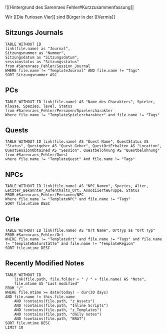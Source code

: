 ![[Hintergrund des Sarenraes Fehler#Kurzzusammenfassung]]


Wir [[Die Furiosen Vier]] sind Bürger in der [[Vermis]]


## Sitzungs Journals
```dataview
TABLE WITHOUT ID 
link(file.name) as "Journal",
Sitzungsnummer as "Nummer",
Sitzungsdatum as "Sitzungsdatum",
sessionstatus as "Sitzungsstatus"
from #Sarenraes_Fehler/Session_Journal  
WHERE file.name != "TemplateJournal" AND file.name != "Tags"
SORT Sitzungsnummer ASC

```
## PCs
```dataview  
TABLE WITHOUT ID link(file.name) AS "Name des Charakters", Spieler, Klasse, Spezies, level, Status 
from #Sarenraes_Fehler/Personen/Spielercharakter 
Where file.name != "TemplateSpielercharakter" and file.name != "Tags"
```
## Quests
```dataview
TABLE WITHOUT ID link(file.name) AS "Quest Name", QuestStatus AS "Status", Questgeber AS "Quest Geber", QuestOrtErhalten AS "Location", QuestSessionObtained AS "Session", Questbelohnung AS "Questbelohnung"
from #Sarenraes_Fehler/Quest 
where file.name != "TemplateQuest" And file.name != "Tags"
```
##  NPCs
```dataview  
TABLE WITHOUT ID link(file.name) AS "NPC Namen", Spezies, Alter, Letzter_Bekannter_Aufenthalts_Ort, AssoziierteGruppe, Status  
FROM #Sarenraes_Fehler/Personen/NPC 
Where file.name != "TemplateNPC" and file.name != "Tags"
SORT file.mtime DESC
```

##  Orte
```dataview  
TABLE WITHOUT ID link(file.name) AS "Ort Name", OrtTyp as "Ort Typ"
FROM #Sarenraes_Fehler/Ort 
WHERE file.name != "TemplateOrt" and file.name != "Tags" and file.name != "TemplateNaturstätte" and file.name != "TemplateRegion"
SORT file.mtime DESC
```


## Recently Modified Notes
```dataview
TABLE WITHOUT ID
    link(file.path, file.folder + " / " + file.name) AS "Note",
    file.mtime AS "Last modified"
FROM "/"
WHERE file.mtime >= date(today) - dur(30 days)
AND file.name != this.file.name
    AND !contains(file.path, "z_Assets")
    AND !contains(file.path, "Inline Scripts")
    AND !contains(file.path, "z_Templates")
    AND !contains(file.path, "daily notes")
    AND !contains(file.path, "BRAT")
SORT file.mtime DESC
LIMIT 10
```




